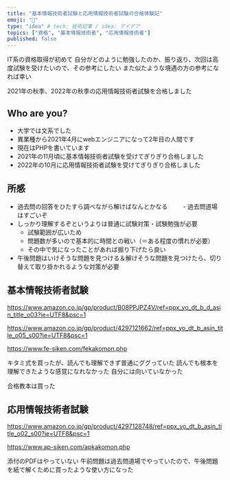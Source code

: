 ```yaml
---
title: "基本情報技術者試験と応用情報技術者試験の合格体験記"
emoji: "🕌"
type: "idea" # tech: 技術記事 / idea: アイデア
topics: ["資格", "基本情報技術者", "応用情報技術者"]
published: false
---
```


IT系の資格取得が初めて
自分がどのように勉強したのか、振り返り、次回は高度試験を受けたいので、その参考にしたい
また似たような境遇の方の参考になれば幸い

2021年の秋季、2022年の秋季の応用情報技術者試験を合格しました

## Who are you?
- 大学では文系でした
- 異業種から2021年4月にwebエンジニアになって2年目の人間です
- 現在はPHPを書いています
- 2021年の11月頃に基本情報技術者試験を受けてぎりぎり合格しました
- 2022年の10月に応用情報技術者試験を受けてぎりぎり合格しました

## 所感
- 過去問の回答をひたすら調べながら解けばなんとかなる
　　 - 過去問道場はすごいぞ
- しっかり理解するぞというよりは普通に試験対策・試験勉強が必要
    - 試験範囲が広いため
    - 問題数が多いので基本的に時間との戦い（＝ある程度の慣れが必要）
    - その中で気になったことがあれば掘り下げたら良い
- 午後問題はいけそうな問題を見つける＆解けそうな問題を見つけたら、切り替えて取り掛かれるような対策が必要


## 基本情報技術者試験

https://www.amazon.co.jp/gp/product/B08PPJPZ4V/ref=ppx_yo_dt_b_d_asin_title_o03?ie=UTF8&psc=1


https://www.amazon.co.jp/gp/product/4297121662/ref=ppx_yo_dt_b_asin_title_o05_s00?ie=UTF8&psc=1

https://www.fe-siken.com/fekakomon.php


キタミ式を買ったが、読んでも理解できず普通にググっていた
読んでも根本を理解できたような感覚になれなかった
自分には向いていなかった

合格教本は買った

## 応用情報技術者試験

https://www.amazon.co.jp/gp/product/4297128748/ref=ppx_yo_dt_b_asin_title_o02_s00?ie=UTF8&psc=1

https://www.ap-siken.com/apkakomon.php


添付のPDFはやっていない
午前問題は過去問道場でやっていたので、午後問題を紙で解くために買ったような使い方になった

